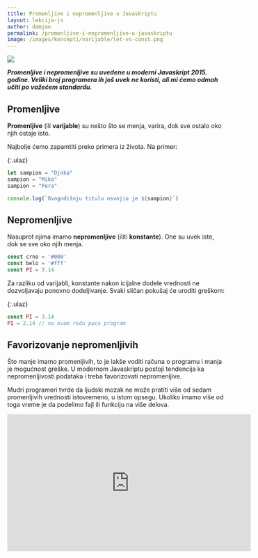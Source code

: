 ```yaml
---
title: Promenljive i nepromenljive u Javaskriptu
layout: lekcija-js
author: damjan
permalink: /promenljive-i-nepromenljive-u-javaskriptu
image: /images/koncepti/varijable/let-vs-const.png
---
```


![]({{page.image}})

***Promenljive i nepromenljive su uvedene u moderni Javaskript 2015. godine. Veliki broj programera ih još uvek ne koristi, ali mi ćemo odmah učiti po važećem standardu.***

## Promenljive

**Promenljive** (ili **varijable**) su nešto što se menja, varira, dok sve ostalo oko njih ostaje isto.

Najbolje ćemo zapamtiti preko primera iz života. Na primer:

{:.ulaz}
```js
let sampion = "Djoka"
sampion = "Mika"
sampion = "Pera"

console.log(`Ovogodišnju titulu osvojio je ${sampion}`)
```

## Nepromenljive

Nasuprot njima imamo **nepromenljive** (iliti **konstante**). One su uvek iste, dok se sve oko njih menja.

```js
const crno = '#000'
const belo = '#fff'
const PI = 3.14
```

Za razliku od varijabli, konstante nakon icijalne dodele vrednosti ne dozvoljavaju ponovno dodeljivanje. Svaki sličan pokušaj će uroditi greškom:

{:.ulaz}
```js
const PI = 3.14
PI = 2.14 // na ovom redu puca program
```

## Favorizovanje nepromenljivih

Što manje imamo promenljivih, to je lakše voditi računa o programu i manja je mogućnost greške. U modernom Javaskriptu postoji tendencija ka nepromenljivosti podataka i treba favorizovati nepromenljive.

Mudri programeri tvrde da ljudski mozak ne može pratiti više od sedam promenljivih vrednosti istovremeno, u istom opsegu. Ukoliko imamo više od toga vreme je da podelimo fajl ili funkciju na više delova.

<iframe width="560" height="315" src="https://www.youtube.com/embed/MIOz5i_AwQ4" frameborder="0" allowfullscreen></iframe>
